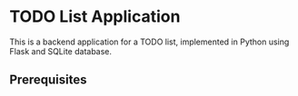 # TODO List Application
This is a backend application for a TODO list, implemented in Python using Flask and SQLite database.<br>

## Prerequisites
